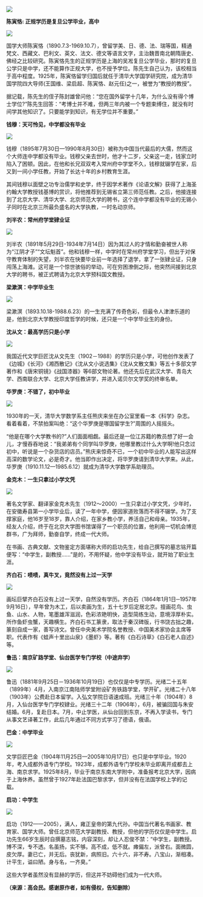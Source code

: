 ![](http://upload-images.jianshu.io/upload_images/201324-969d6b5075762b00?imageMogr2/auto-orient/strip%7CimageView2/2/w/1240)

**陈寅恪: 正规学历是复旦公学毕业，高中**

![](http://upload-images.jianshu.io/upload_images/201324-a4c684869b735b0d?imageMogr2/auto-orient/strip%7CimageView2/2/w/1240)

国学大师陈寅恪（1890.7.3-1969.10.7），曾留学美、日、德、法、瑞等国，精通梵文、西藏文、巴利文、英文、法文、德文等语言文字，主治魏晋南北朝隋唐史、佛经之比较研究。陈寅恪先生的正规学历是上海的吴凇复旦公学毕业，那时的复旦公学只是中学，还不能算作正规大学，也不授予学位。陈先生自己认为，该校相当于高中程度。1925年，陈寅恪留学归国后就任于清华大学国学研究院，成为清华国学院四大导师(王国维、梁启超、陈寅恪、赵元任)之一，被誉为“教授的教授”。

据记载，陈先生的侄子陈封雄曾问他：“您在国外留学十几年，为什么没有得个博士学位?”陈先生回答：“考博士并不难，但两三年内被一个专题束缚住，就没有时间学其他知识了。只要能学到知识，有无学位并不重要。”

**钱穆：天可怜见，中学都没有毕业**

![](http://upload-images.jianshu.io/upload_images/201324-6f8805d44f2883a6?imageMogr2/auto-orient/strip%7CimageView2/2/w/1240)

钱穆（1895年7月30日—1990年8月30日）被称为中国当代最后的大儒，然而这个大师连中学都没有毕业。钱穆父亲去世时，他才十二岁，父亲这一走，钱家立时陷入了困顿。因此，在他和长兄双双考入常州府中学堂不久，钱穆就辍学在家，后又到一间小学任教，开始了长达十年的乡村教育生涯。

其间钱穆以面壁之功专治儒学和史学，终于因学术著作《论语文解》获得了上海圣约翰大学教授钱基博的赏识，将他推荐到无锡省立第三师范任教。之后，他接连接到了北京大学、清华大学、北京师范大学的聘书，这个连中学都没有毕业的无锡小子同时在北京三所最负盛名的大学执教，一时名动京师。

**刘半农：常州府学堂肄业证**

![](http://upload-images.jianshu.io/upload_images/201324-ee3f9c72b26dfcac?imageMogr2/auto-orient/strip%7CimageView2/2/w/1240)

刘半农（1891年5月29日-1934年7月14日）因为其过人的才情和勤奋被世人称为“江阴才子”“文坛魁首”。他和钱穆一样，中学时在常州府学堂学习，但出于对保守教育体制的失望，刘半农在快要毕业前一年选择了退学，拿了一张肄业证，只身闯荡上海滩。这可是一个惊世骇俗的举动，可在穷困潦倒之际，他突然间接到北京大学的聘书，被正式聘请为北京大学预科国文教授。

**梁漱溟：中学毕业生**

![](http://upload-images.jianshu.io/upload_images/201324-bf1dbc3baec6abde?imageMogr2/auto-orient/strip%7CimageView2/2/w/1240)

梁漱溟（1893.10.18-1988.6.23）的一生充满了传奇色彩，但最令人津津乐道的是，他到北京大学教授印度哲学的时候，还只是一个中学毕业生的身份。

**沈从文：最高学历只是小学**

![](http://upload-images.jianshu.io/upload_images/201324-3f9d1205b206f960?imageMogr2/auto-orient/strip%7CimageView2/2/w/1240)

我国近代文学巨匠沈从文先生（1902－1988）的学历只是小学，可他创作发表了《边城》《长河》《湘西散记》《沈从文小说选集》《沈从文散文集》等五十多部文学著作和《唐宋铜镜》《战国漆器》等6部文物论著。他还先后在武汉大学、青岛大学、西南联合大学、北京大学任教讲学，并进入诺贝尔文学奖的终审名单。

**华罗庚：不错了，初中毕业**

![](http://upload-images.jianshu.io/upload_images/201324-4d06ed14131872b2?imageMogr2/auto-orient/strip%7CimageView2/2/w/1240)

1930年的一天，清华大学数学系主任熊庆来坐在办公室里看一本《科学》杂志。看着看着，不禁拍案叫绝：“这个华罗庚是哪国留学生?”周围的人摇摇头。

“他是在哪个大学教书的?”人们面面相觑。最后还是一位江苏籍的教员想了好一会儿，才慢吞吞地说：“我弟弟有个同学叫华罗庚，他哪里教过什么大学啊!他只念过初中，听说是一个杂货店的店员。”熊庆来惊奇不已，一个初中毕业的人能写出这样高深的数学论文，必是奇才。他当即作出决定，将华罗庚请到清华大学来。从此，华罗庚（1910.11.12—1985.6.12）就成为清华大学数学系助理员。

**金克木：一生只拿过小学文凭**

![](http://upload-images.jianshu.io/upload_images/201324-5336f945d518369a?imageMogr2/auto-orient/strip%7CimageView2/2/w/1240)

著名文学家、翻译家金克木先生（1912～2000）一生只拿过小学文凭，少年时，在安徽寿县第一小学毕业后，读了一年中学，便因家道败落而不得不辍学。为了支撑家庭，他16岁至18岁，靠人介绍，在家乡教小学，养活自己和母亲。1935年，经友人介绍，终于在北京大学图书馆谋得了一个职员的位置，他利用一切机会博览群书，广为拜师，勤奋自学，终成一代大师。

在书画、古典文献、文物鉴定方面堪称大师的启功先生，给自己撰写的墓志铭开篇便写：“中学生，副教授……”是的，不用怀疑，他中学没有毕业，就开始了职业生涯。

**齐白石：啧啧，真牛叉，竟然没有上过一天学**

![](http://upload-images.jianshu.io/upload_images/201324-a3bdbf6712f7ab69?imageMogr2/auto-orient/strip%7CimageView2/2/w/1240)

画坛巨擘齐白石没有上过一天学，自然没有学历。齐白石（1864年1月1日─1957年9月16日），早年曾为木工，后以卖画为生，五十七岁后定居北京。擅画花鸟、虫鱼、山水、人物，笔墨雄浑滋润，色彩浓艳明快，造型简练生动，意境淳厚朴实。所作鱼虾虫蟹，天趣横生。齐白石书工篆隶，取法于秦汉碑版，行书饶古拙之趣，篆刻自成一家，善写诗文。曾任中央美术学院名誉教授、中国美术家协会主席等职。代表作有《蛙声十里出山泉》《墨虾》等。著有《白石诗草》《白石老人自述》等。

**鲁迅：南京矿路学堂、仙台医学专门学校（中途弃学）**

![](http://upload-images.jianshu.io/upload_images/201324-848319c3d338e1f8?imageMogr2/auto-orient/strip%7CimageView2/2/w/1240)

鲁迅（1881年9月25日－1936年10月19日）也仅仅是中专学历。光绪二十五年（1899年）4月，入南京江南陆师学堂附设矿务铁路学堂，学开矿。光绪二十八年（1903年）公费赴日本留学。入弘文学院日语速成班。光绪三十年（1904年）8月，入仙台医学专门学校肄业。光绪三十二年（1906年），6月，被骗回国与朱安结婚。6月，复赴日本。7月，中止学医，从仙台回到东京，不再入学读书，专门从事文艺译著工作，此后几年通过不同方式学习了德语，俄语。

**巴金：中学毕业**

![](http://upload-images.jianshu.io/upload_images/201324-862111e44769ff31?imageMogr2/auto-orient/strip%7CimageView2/2/w/1240)

文学巨匠巴金（1904年11月25日—2005年10月17日）也只是中学毕业。1920年，考入成都外语专门学校。1923年，成都外语专门学校未毕业即离开成都去上海、南京求学。1925年8月，毕业于南京东南大学附中，准备报考北京大学，因病于上海休养。虽然曾于1927年赴法国巴黎求学，但并没有在法国学校上学的记载。

**启功：中学生**

![](http://upload-images.jianshu.io/upload_images/201324-ce412f898666d6ee?imageMogr2/auto-orient/strip%7CimageView2/2/w/1240)

启功（1912——2005），满人，雍正皇帝的第九代孙。中国当代著名书画家、教育家、国学大师。曾任北京师范大学副教授、教授，但他的学历仅仅是中学生。启功先生66岁生辰时自撰墓志铭，内容深刻，却让人忍俊不禁：“中学生，副教授。博不深，专不透。名虽扬，实不够。高不成，低不就。瘫偏左，派曾右。面微圆，皮欠厚。妻已亡，并无后。丧犹新，病照旧。六十六，非不寿。八宝山，渐相凑。计平生，谥曰陋。身与名，一齐臭。”

这些大学者虽然没有显赫的学历，但这并不妨碍他们成为一代大师。

**（来源：高会民。感谢原作者，如有侵权，告知删除）**
